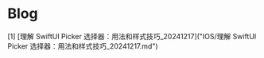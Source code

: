 # Blog
[1] [理解 SwiftUI  Picker 选择器：用法和样式技巧_20241217]("IOS/理解 SwiftUI  Picker 选择器：用法和样式技巧_20241217.md")
